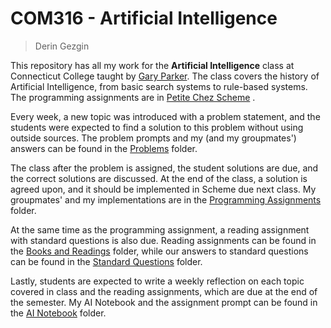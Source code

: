 # COM316 - Artificial Intelligence

> Derin Gezgin

This repository has all my work for the **Artificial Intelligence** class at Connecticut College taught by [Gary Parker](https://oak.conncoll.edu/parker/).  The class covers the history of Artificial Intelligence, from basic search systems to rule-based systems.  The programming assignments are in [Petite Chez Scheme](https://www.scheme.com/csv8.4/) .

Every week, a new topic was introduced with a problem statement, and the students were expected to find a solution to this problem without using outside sources. The problem prompts and my (and my groupmates') answers can be found in the [Problems](problems) folder.

The class after the problem is assigned, the student solutions are due, and the correct solutions are discussed. At the end of the class, a solution is agreed upon, and it should be implemented in Scheme due next class. My groupmates' and my implementations are in the [Programming Assignments](programming_assignments) folder. 

At the same time as the programming assignment, a reading assignment with standard questions is also due. Reading assignments can be found in the [Books and Readings](books_and_readings) folder, while our answers to standard questions can be found in the [Standard Questions](standard_questions) folder. 

Lastly, students are expected to write a weekly reflection on each topic covered in class and the reading assignments, which are due at the end of the semester. My AI Notebook and the assignment prompt can be found in the [AI Notebook](ai_notebook) folder. 
